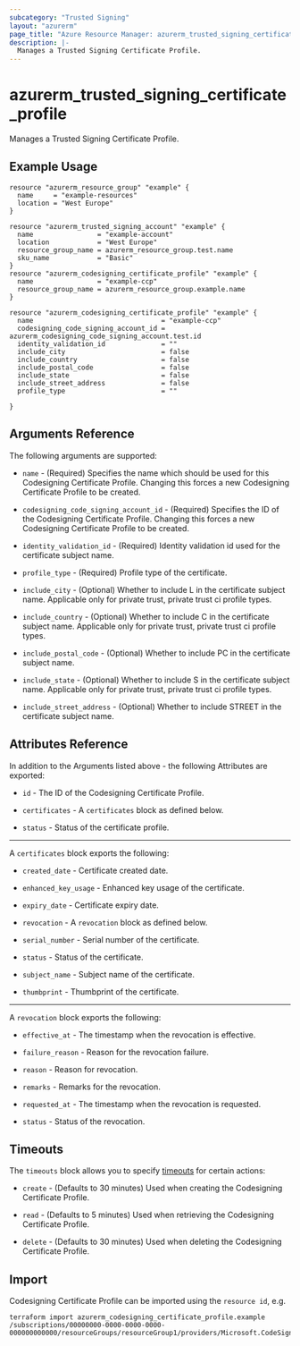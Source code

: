 ```yaml
---
subcategory: "Trusted Signing"
layout: "azurerm"
page_title: "Azure Resource Manager: azurerm_trusted_signing_certificate_profile"
description: |-
  Manages a Trusted Signing Certificate Profile.
---
```


# azurerm_trusted_signing_certificate_profile 

Manages a Trusted Signing Certificate Profile.

## Example Usage

```hcl
resource "azurerm_resource_group" "example" {
  name     = "example-resources"
  location = "West Europe"
}

resource "azurerm_trusted_signing_account" "example" {
  name                = "example-account"
  location            = "West Europe"
  resource_group_name = azurerm_resource_group.test.name
  sku_name            = "Basic"
}
resource "azurerm_codesigning_certificate_profile" "example" {
  name                = "example-ccp"
  resource_group_name = azurerm_resource_group.example.name
}

resource "azurerm_codesigning_certificate_profile" "example" {
  name                                = "example-ccp"
  codesigning_code_signing_account_id = azurerm_codesigning_code_signing_account.test.id
  identity_validation_id              = ""
  include_city                        = false
  include_country                     = false
  include_postal_code                 = false
  include_state                       = false
  include_street_address              = false
  profile_type                        = ""

}
```

## Arguments Reference

The following arguments are supported:

* `name` - (Required) Specifies the name which should be used for this Codesigning Certificate Profile. Changing this forces a new Codesigning Certificate Profile to be created.

* `codesigning_code_signing_account_id` - (Required) Specifies the ID of the Codesigning Certificate Profile. Changing this forces a new Codesigning Certificate Profile to be created.

* `identity_validation_id` - (Required) Identity validation id used for the certificate subject name.

* `profile_type` - (Required) Profile type of the certificate.

* `include_city` - (Optional) Whether to include L in the certificate subject name. Applicable only for private trust, private trust ci profile types.

* `include_country` - (Optional) Whether to include C in the certificate subject name. Applicable only for private trust, private trust ci profile types.

* `include_postal_code` - (Optional) Whether to include PC in the certificate subject name.

* `include_state` - (Optional) Whether to include S in the certificate subject name. Applicable only for private trust, private trust ci profile types.

* `include_street_address` - (Optional) Whether to include STREET in the certificate subject name.

## Attributes Reference

In addition to the Arguments listed above - the following Attributes are exported:

* `id` - The ID of the Codesigning Certificate Profile.

* `certificates` - A `certificates` block as defined below.

* `status` - Status of the certificate profile.

---

A `certificates` block exports the following:

* `created_date` - Certificate created date.

* `enhanced_key_usage` - Enhanced key usage of the certificate.

* `expiry_date` - Certificate expiry date.

* `revocation` - A `revocation` block as defined below.

* `serial_number` - Serial number of the certificate.

* `status` - Status of the certificate.

* `subject_name` - Subject name of the certificate.

* `thumbprint` - Thumbprint of the certificate.

---

A `revocation` block exports the following:

* `effective_at` - The timestamp when the revocation is effective.

* `failure_reason` - Reason for the revocation failure.

* `reason` - Reason for revocation.

* `remarks` - Remarks for the revocation.

* `requested_at` - The timestamp when the revocation is requested.

* `status` - Status of the revocation.

## Timeouts

The `timeouts` block allows you to specify [timeouts](https://www.terraform.io/docs/configuration/resources.html#timeouts) for certain actions:

* `create` - (Defaults to 30 minutes) Used when creating the Codesigning Certificate Profile.
* `read` - (Defaults to 5 minutes) Used when retrieving the Codesigning Certificate Profile.

* `delete` - (Defaults to 30 minutes) Used when deleting the Codesigning Certificate Profile.

## Import

Codesigning Certificate Profile can be imported using the `resource id`, e.g.

```shell
terraform import azurerm_codesigning_certificate_profile.example /subscriptions/00000000-0000-0000-0000-000000000000/resourceGroups/resourceGroup1/providers/Microsoft.CodeSigning/codeSigningAccounts/account1/certificateProfiles/profile1
```
